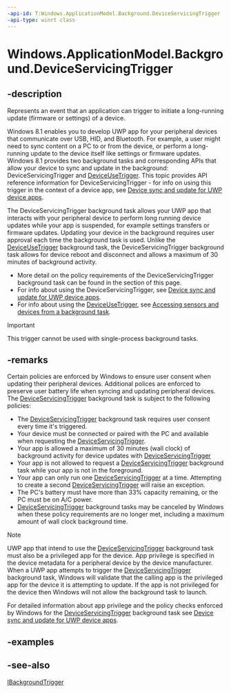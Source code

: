 ```yaml
---
-api-id: T:Windows.ApplicationModel.Background.DeviceServicingTrigger
-api-type: winrt class
---
```


<!-- Class syntax.
public class DeviceServicingTrigger : Windows.ApplicationModel.Background.IBackgroundTrigger, Windows.ApplicationModel.Background.IDeviceServicingTrigger
-->

# Windows.ApplicationModel.Background.DeviceServicingTrigger

## -description
Represents an event that an application can trigger to initiate a long-running update (firmware or settings) of a device.

Windows 8.1 enables you to develop UWP app for your peripheral devices that communicate over USB, HID, and Bluetooth. For example, a user might need to sync content on a PC to or from the device, or perform a long-running update to the device itself like settings or firmware updates. Windows 8.1 provides two background tasks and corresponding APIs that allow your device to sync and update in the background: DeviceServicingTrigger and [DeviceUseTrigger](deviceusetrigger.md). This topic provides API reference information for DeviceServicingTrigger - for info on using this trigger in the context of a device app, see [Device sync and update for UWP device apps](/windows-hardware/drivers/devapps/device-sync-and-update-for-uwp-device-apps).

The DeviceServicingTrigger background task allows your UWP app that interacts with your peripheral device to perform long running device updates while your app is suspended, for example settings transfers or firmware updates. Updating your device in the background requires user approval each time the background task is used. Unlike the [DeviceUseTrigger](deviceusetrigger.md) background task, the DeviceServicingTrigger background task allows for device reboot and disconnect and allows a maximum of 30 minutes of background activity.


+ More detail on the policy requirements of the DeviceServicingTrigger background task can be found in the  section of this page.
+ For info about using the DeviceServicingTrigger, see [Device sync and update for UWP device apps](/windows-hardware/drivers/devapps/device-sync-and-update-for-uwp-device-apps).
+ For info about using the [DeviceUseTrigger](deviceusetrigger.md), see [Accessing sensors and devices from a background task](/previous-versions/windows/apps/dn630194(v=win.10)).
> [!IMPORTANT]
> This trigger cannot be used with single-process background tasks.

## -remarks
Certain policies are enforced by Windows to ensure user consent when updating their peripheral devices. Additional polices are enforced to preserve user battery life when syncing and updating peripheral devices. The [DeviceServicingTrigger](deviceservicingtrigger_deviceservicingtrigger_1221375020.md) background task is subject to the following policies:

+ The [DeviceServicingTrigger](deviceservicingtrigger_deviceservicingtrigger_1221375020.md) background task requires user consent every time it's triggered.
+ Your device must be connected or paired with the PC and available when requesting the [DeviceServicingTrigger](deviceservicingtrigger_deviceservicingtrigger_1221375020.md).
+ Your app is allowed a maximum of 30 minutes (wall clock) of background activity for device updates with [DeviceServicingTrigger](deviceservicingtrigger_deviceservicingtrigger_1221375020.md)
+ Your app is not allowed to request a [DeviceServicingTrigger](deviceservicingtrigger_deviceservicingtrigger_1221375020.md) background task while your app is not in the foreground.
+ Your app can only run one [DeviceServicingTrigger](deviceservicingtrigger_deviceservicingtrigger_1221375020.md) at a time. Attempting to create a second [DeviceServicingTrigger](deviceservicingtrigger_deviceservicingtrigger_1221375020.md) will raise an exception.
+ The PC's battery must have more than 33% capacity remaining, or the PC must be on A/C power.
+ [DeviceServicingTrigger](deviceservicingtrigger_deviceservicingtrigger_1221375020.md) background tasks may be canceled by Windows when these policy requirements are no longer met, including a maximum amount of wall clock background time.
> [!NOTE]
> UWP app that intend to use the [DeviceServicingTrigger](deviceservicingtrigger_deviceservicingtrigger_1221375020.md) background task must also be a privileged app for the device. App privilege is specified in the device metadata for a peripheral device by the device manufacturer. When a UWP app attempts to trigger the [DeviceServicingTrigger](deviceservicingtrigger_deviceservicingtrigger_1221375020.md) background task, Windows will validate that the calling app is the privileged app for the device it is attempting to update. If the app is not privileged for the device then Windows will not allow the background task to launch.

For detailed information about app privilege and the policy checks enforced by Windows for the [DeviceServicingTrigger](deviceservicingtrigger_deviceservicingtrigger_1221375020.md) background task see [Device sync and update for UWP device apps](/windows-hardware/drivers/devapps/device-sync-and-update-for-uwp-device-apps).

## -examples

## -see-also
[IBackgroundTrigger](ibackgroundtrigger.md)
